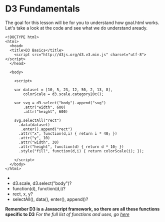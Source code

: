 # D3 Fundamentals #

The goal for this lesson will be for you to understand how goal.html works. Let's take a look at the code and see what we do understand aready.

```
<!DOCTYPE html>
<html>
  <head>
  <title>D3 Basics</title>
    <script src="http://d3js.org/d3.v3.min.js" charset="utf-8"></script>
  </head>

  <body>

    <script>

    var dataset = [10, 5, 23, 12, 50, 2, 13, 8],
        colorScale = d3.scale.category20c();

    var svg = d3.select("body").append("svg")
        .attr("width", 600)
        .attr("height", 600)

    svg.selectAll("rect")
      .data(dataset)
       .enter().append("rect")
      .attr("x", function(d,i) { return i * 40; })
      .attr("y", 10)
      .attr("width", 30)
      .attr("height", function(d) { return d * 10; })
      .style("fill", function(d,i) { return colorScale(i); });

    </script>
  </body>
</html>
```

- <script src="http://d3js.org/d3.v3.min.js" charset="utf-8"></script>
- d3.scale, d3.select("body")?
- function(d), function(d,i)?
- rect, x, y?
- selectAll(), data(), enter(), append()?

**Remember D3 is a Javascript framework, so there are all these functions specific to D3**
*For the full list of functions and uses, go [here](https://github.com/mbostock/d3/wiki/API-Reference)* 

